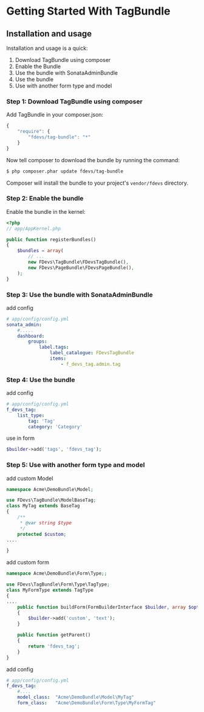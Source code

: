 Getting Started With TagBundle
===========================================

## Installation and usage

Installation and usage is a quick:

1. Download TagBundle using composer
2. Enable the Bundle
3. Use the bundle with SonataAdminBundle
4. Use the bundle
5. Use with another form type and model


### Step 1: Download TagBundle using composer

Add TagBundle in your composer.json:

```js
{
    "require": {
        "fdevs/tag-bundle": "*"
    }
}
```

Now tell composer to download the bundle by running the command:

``` bash
$ php composer.phar update fdevs/tag-bundle
```

Composer will install the bundle to your project's `vendor/fdevs` directory.


### Step 2: Enable the bundle

Enable the bundle in the kernel:

``` php
<?php
// app/AppKernel.php

public function registerBundles()
{
    $bundles = array(
        // ...
        new FDevs\TagBundle\FDevsTagBundle(),
        new FDevs\PageBundle\FDevsPageBundle(),
    );
}
```


### Step 3: Use the bundle with SonataAdminBundle

add config
``` yaml
# app/config/config.yml
sonata_admin:
    #.....
    dashboard:
        groups:
            label.tags:
                label_catalogue: FDevsTagBundle
                items:
                    - f_devs_tag.admin.tag
```

### Step 4: Use the bundle

add config
``` yaml
# app/config/config.yml
f_devs_tag:
    list_type:
        tag: 'Tag'
        category: 'Category'
```

use in form

``` php
$builder->add('tags', 'fdevs_tag');
```

### Step 5: Use with another form type and model

add custom Model

``` php
namespace Acme\DemoBundle\Model;

use FDevs\TagBundle\ModelBaseTag;
class MyTag extends BaseTag
{
    /**
     * @var string $type
     */
    protected $custom;
....

}
```

add custom form

``` php
namespace Acme\DemoBundle\Form\Type;;

use FDevs\TagBundle\Form\Type\TagType;
class MyFormType extends TagType
{
....
    public function buildForm(FormBuilderInterface $builder, array $options)
    {
        $builder->add('custom', 'text');
    }

    public function getParent()
    {
        return 'fdevs_tag';
    }
}
```

add config
``` yaml
# app/config/config.yml
f_devs_tag:
    #....
    model_class:  "Acme\DemoBundle\Model\MyTag"
    form_class:   "Acme\DemoBundle\Form\Type\MyFormTag"
```

